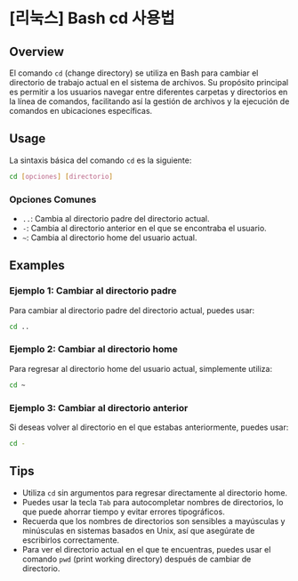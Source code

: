 # [리눅스] Bash cd 사용법

## Overview
El comando `cd` (change directory) se utiliza en Bash para cambiar el directorio de trabajo actual en el sistema de archivos. Su propósito principal es permitir a los usuarios navegar entre diferentes carpetas y directorios en la línea de comandos, facilitando así la gestión de archivos y la ejecución de comandos en ubicaciones específicas.

## Usage
La sintaxis básica del comando `cd` es la siguiente:

```bash
cd [opciones] [directorio]
```

### Opciones Comunes
- `..`: Cambia al directorio padre del directorio actual.
- `-`: Cambia al directorio anterior en el que se encontraba el usuario.
- `~`: Cambia al directorio home del usuario actual.

## Examples
### Ejemplo 1: Cambiar al directorio padre
Para cambiar al directorio padre del directorio actual, puedes usar:

```bash
cd ..
```

### Ejemplo 2: Cambiar al directorio home
Para regresar al directorio home del usuario actual, simplemente utiliza:

```bash
cd ~
```

### Ejemplo 3: Cambiar al directorio anterior
Si deseas volver al directorio en el que estabas anteriormente, puedes usar:

```bash
cd -
```

## Tips
- Utiliza `cd` sin argumentos para regresar directamente al directorio home.
- Puedes usar la tecla `Tab` para autocompletar nombres de directorios, lo que puede ahorrar tiempo y evitar errores tipográficos.
- Recuerda que los nombres de directorios son sensibles a mayúsculas y minúsculas en sistemas basados en Unix, así que asegúrate de escribirlos correctamente.
- Para ver el directorio actual en el que te encuentras, puedes usar el comando `pwd` (print working directory) después de cambiar de directorio.